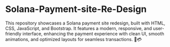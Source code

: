 # Solana-Payment-site-Re-Design
This repository showcases a Solana payment site redesign, built with HTML, CSS, JavaScript, and Bootstrap. It features a modern, responsive, and user-friendly interface, enhancing the payment experience with clean UI, smooth animations, and optimized layouts for seamless transactions. 🚀💳
